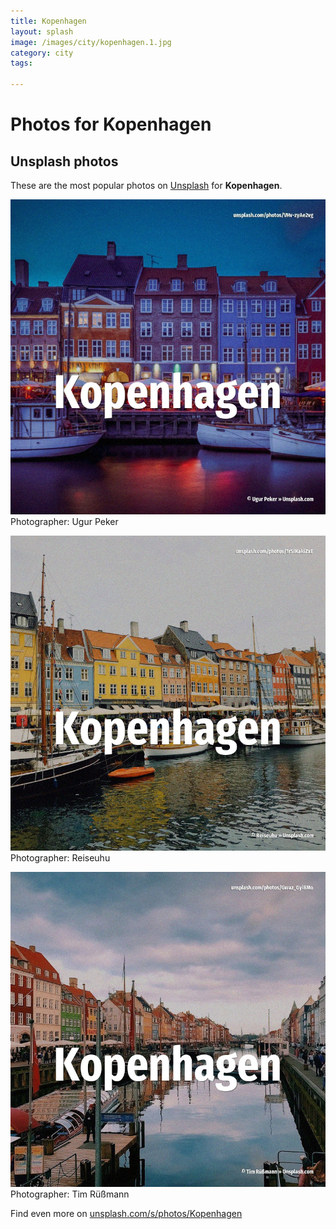 ```yaml
---
title: Kopenhagen
layout: splash
image: /images/city/kopenhagen.1.jpg
category: city
tags:

---
```

# Photos for Kopenhagen
 
## Unsplash photos
These are the most popular photos on [Unsplash](https://unsplash.com) for **Kopenhagen**.
 
![Kopenhagen](/images/city/kopenhagen.1.jpg)
Photographer:  Ugur Peker
 
![Kopenhagen](/images/city/kopenhagen.2.jpg)
Photographer:  Reiseuhu
 
![Kopenhagen](/images/city/kopenhagen.3.jpg)
Photographer:  Tim Rüßmann
 
Find even more on [unsplash.com/s/photos/Kopenhagen](https://unsplash.com/s/photos/Kopenhagen)
 
